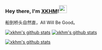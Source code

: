 ### Hey there, I'm [XKHM](https://xkhm.net)!<img src="https://media.giphy.com/media/hvRJCLFzcasrR4ia7z/giphy.gif" width="25px">

船到桥头自然直，All Will Be Good。


[![xkhm's github stats](https://github-readme-stats.vercel.app/api?username=yukiyukixing&theme=dark&show_icons=true&line_height=40)](https://github.com/yukiyukixing)
[![xkhm's github stats](https://github-readme-stats.vercel.app/api/top-langs/?username=yukiyukixing&theme=dark&show_icons=true&hide_border=true)](https://github.com/yukiyukixing)

[![xkhm's github stats](https://github-readme-stats.vercel.app/api/pin/?username=yukiyukixing&repo=Learn&theme=dark)](https://github.com/yukiyukixing/Learn)
